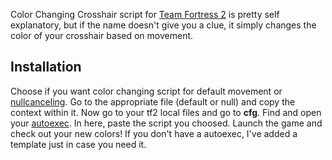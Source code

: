 Color Changing Crosshair script for [Team Fortress 2](https://www.teamfortress.com) is pretty self explanatory, but if the name doesn't give you a clue, it simply changes the color of your crosshair based on movement.
## Installation
Choose if you want color changing script for default movement or [nullcanceling](https://wiki.teamfortress.com/wiki/Scripting#Null-Cancelling_Movement_Scripts). Go to the appropriate file (default or null) and copy the context within it. Now go to your tf2 local files and go to **cfg**. Find and open your [autoexec](https://steamcommunity.com/sharedfiles/filedetails/?id=2302798837). In here, paste the script you choosed. Launch the game and check out your new colors! If you don't have a autoexec, I've added a template just in case you need it.
